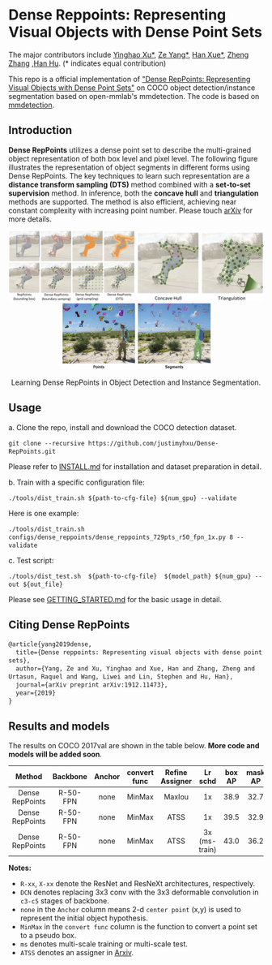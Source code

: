 # Dense Reppoints: Representing Visual Objects with Dense Point Sets

The major contributors include [Yinghao Xu*](https://github.com/justimyhxu), [Ze Yang*](https://yangze.tech/), [Han Xue*](https://github.com/xiaoxiaoxh), [Zheng Zhang](https://www.microsoft.com/en-us/research/people/zhez/) ,[Han Hu](https://ancientmooner.github.io/). (* indicates equal contribution)

This repo is a official implementation of ["Dense RepPoints: Representing Visual Objects with Dense Point Sets"](https://arxiv.org/abs/1912.11473) on COCO object detection/instance segmentation based on open-mmlab's mmdetection. The code is based on [mmdetection](https://github.com/open-mmlab/mmdetection).


## Introduction
**Dense RepPoints** utilizes a dense point set to describe the multi-grained object representation of both box level and pixel level. The following figure illustrates the representation of object segments in different forms using Dense RepPoints. The key techniques to learn such representation are a **distance transform sampling (DTS)** method combined with a **set-to-set supervision** method. In inference, both the **concave hull** and **triangulation** methods are supported. The method is also efficient, achieving near constant complexity with increasing point number. Please touch [arXiv](https://arxiv.org/abs/1912.11473) for more details. 

<div align="center">
  <img src="demo/dense_reppoints.png" width="250px" />  <img src="demo/inference_mask.png" width="250px" /> <img src="demo/pts_seg.png" width="295px" />  
  <p>Learning Dense RepPoints in Object Detection and Instance Segmentation.</p>
</div>



## Usage

a. Clone the repo, install and download the COCO detection dataset.
```
git clone --recursive https://github.com/justimyhxu/Dense-RepPoints.git
```
Please refer to [INSTALL.md](./docs/INSTALL.md) for installation and dataset preparation in detail.

b. Train with a specific configuration file:
```
./tools/dist_train.sh ${path-to-cfg-file} ${num_gpu} --validate
```
Here is one example:
```
./tools/dist_train.sh configs/dense_reppoints/dense_reppoints_729pts_r50_fpn_1x.py 8 --validate
```

c. Test script:
```
./tools/dist_test.sh  ${path-to-cfg-file}  ${model_path} ${num_gpu} --out ${out_file}
```
Please see [GETTING_STARTED.md](./docs/GETTING_STARTED.md) for the basic usage in detail.

## Citing Dense RepPoints

```
@article{yang2019dense,
  title={Dense reppoints: Representing visual objects with dense point sets},
  author={Yang, Ze and Xu, Yinghao and Xue, Han and Zhang, Zheng and Urtasun, Raquel and Wang, Liwei and Lin, Stephen and Hu, Han},
  journal={arXiv preprint arXiv:1912.11473},
  year={2019}
}
```

## Results and models

The results on COCO 2017val are shown in the table below. **More code and models will be added soon**.


| Method          | Backbone | Anchor    |  convert func | Refine Assigner  | Lr schd | box AP   | mask AP    | Download |
| :----:          | :------: | :-------: | :------:      | :-----:| :-----: | :----:  | :------: | :------:  |
| Dense RepPoints | R-50-FPN | none      | MinMax        | MaxIou           |1x       | 38.9     | 32.7     | [model](https://drive.google.com/file/d/1gAgGTqsrufRleYflrClxI0AUuUC_x1MN/view?usp=sharing) |
| Dense RepPoints | R-50-FPN | none      | MinMax        | ATSS             |1x       | 39.5     | 32.9     | [model](https://drive.google.com/file/d/1jhojzH0N9KI2SpLa-xNQZHZUCU9O5SAE/view?usp=sharing) |
| Dense RepPoints | R-50-FPN | none      | MinMax        | ATSS            |3x (ms-train)       | 43.0     | 36.2     | [model](https://drive.google.com/file/d/1ZPd1iCZGEzqhVs4PwCXdThzqp0ufa_KX/view?usp=sharing) |


**Notes:**

- `R-xx`, `X-xx` denote the ResNet and ResNeXt architectures, respectively. 
- `DCN` denotes replacing 3x3 conv with the 3x3 deformable convolution in `c3-c5` stages of backbone.
- `none` in the `Anchor` column means 2-d `center point` (x,y) is used to represent the initial object hypothesis. 
-  `MinMax` in the `convert func` column is the function to convert a point set to a pseudo box.
- `ms` denotes multi-scale training or multi-scale test.
- `ATSS` denotes an assigner in [Arxiv](https://arxiv.org/abs/1912.02424).


